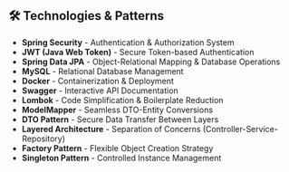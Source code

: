 ## 🛠 Technologies & Patterns
- **Spring Security** - Authentication & Authorization System  
- **JWT (Java Web Token)** - Secure Token-based Authentication  
- **Spring Data JPA** - Object-Relational Mapping & Database Operations  
- **MySQL** - Relational Database Management  
- **Docker** - Containerization & Deployment  
- **Swagger** - Interactive API Documentation  
- **Lombok** - Code Simplification & Boilerplate Reduction  
- **ModelMapper** - Seamless DTO-Entity Conversions  
- **DTO Pattern** - Secure Data Transfer Between Layers  
- **Layered Architecture** - Separation of Concerns (Controller-Service-Repository)  
- **Factory Pattern** - Flexible Object Creation Strategy  
- **Singleton Pattern** - Controlled Instance Management
